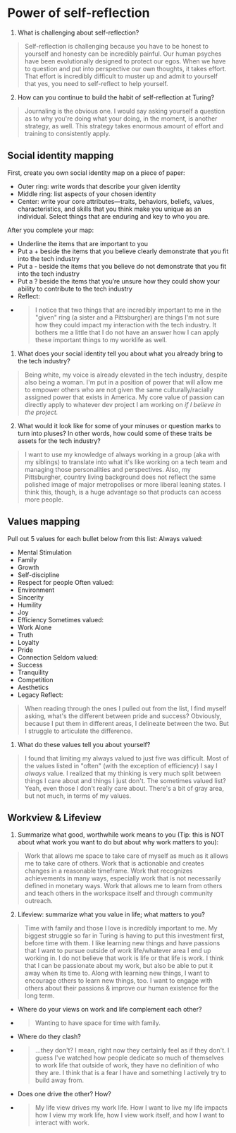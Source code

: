 # Power of self-reflection
1. What is challenging about self-reflection?
> Self-reflection is challenging because you have to be honest to yourself and honesty can be incredibly painful. Our human psyches have been evolutionally designed to protect our egos. When we have to question and put into perspective our own thoughts, it takes effort. That effort is incredibly difficult to muster up and admit to yourself that yes, you need to self-reflect to help yourself.
2. How can you continue to build the habit of self-reflection at Turing?
> Journaling is the obvious one. I would say asking yourself a question as to why you're doing what your doing, in the moment, is another strategy, as well. This strategy takes enormous amount of effort and training to consistently apply.

## Social identity mapping
First, create you own social identity map on a piece of paper:

- Outer ring: write words that describe your given identity
- Middle ring: list aspects of your chosen identity
- Center: write your core attributes—traits, behaviors, beliefs, values, characteristics, and skills that you think make you unique as an individual. Select things that are enduring and key to who you are.  

After you complete your map:
- Underline the items that are important to you
- Put a + beside the items that you believe clearly demonstrate that you fit into the tech industry
- Put a - beside the items that you believe do not demonstrate that you fit into the tech industry
- Put a ? beside the items that you’re unsure how they could show your ability to contribute to the tech industry
- Reflect:
- >  I notice that two things that are incredibly important to me in the "given" ring (a sister and a Pittsburgher) are things I'm not sure how they could impact my interaction with the tech industry. It bothers me a little that I do not have an answer how I can apply these important things to my worklife as well.

1. What does your social identity tell you about what you already bring to the tech industry?
> Being white, my voice is already elevated in the tech industry, despite also being a woman. I'm put in a position of power that will allow me to empower others who are not given the same culturally/racially assigned power that exists in America. My core value of passion can directly apply to whatever dev project I am working on *if I believe in the project.*  
2. What would it look like for some of your minuses or question marks to turn into pluses? In other words, how could some of these traits be assets for the tech industry?
> I want to use my knowledge of always working in a group (aka with my siblings) to translate into what it's like working on a tech team and managing those personalities and perspectives. Also, my Pittsburgher, country living background does not reflect the same polished image of major metropolises or more liberal leaning states. I think this, though, is a huge advantage so that products can access more people.  

## Values mapping
Pull out 5 values for each bullet below from this list:
Always valued:
- Mental Stimulation
- Family
- Growth
- Self-discipline
- Respect for people
Often valued:
- Environment
- Sincerity
- Humility
- Joy
- Efficiency
Sometimes valued:
- Work Alone
- Truth
- Loyalty
- Pride
- Connection
Seldom valued:
- Success
- Tranquility
- Competition
- Aesthetics
- Legacy
Reflect:
> When reading through the ones I pulled out from the list, I find myself asking, what's the different between pride and success? Obviously, because I put them in different areas, I delineate between the two. But I struggle to articulate the difference.

1. What do these values tell you about yourself?
> I found that limiting my always valued to just five was difficult. Most of the values listed in "often" (with the exception of efficiency) I say I *always* value. I realized that my thinking is very much split between things I care about and things I just don't. The sometimes valued list? Yeah, even those I don't really care about. There's a bit of gray area, but not much, in terms of my values.


## Workview & Lifeview  
1. Summarize what good, worthwhile work means to you (Tip: this is NOT about what work you want to do but about why work matters to you):
> Work that allows me space to take care of myself as much as it allows me to take care of others. Work that is actionable and creates changes in a reasonable timeframe. Work that recognizes achievements in many ways, especially work that is not necessarily defined in monetary ways. Work that allows me to learn from others and teach others in the workspace itself and through community outreach.

2. Lifeview: summarize what you value in life; what matters to you?
  > Time with family and those I love is incredibly important to me. My biggest struggle so far in Turing is having to put this investment first, before time with them. I like learning new things and have passions that I want to pursue outside of work life/whatever area I end up working in. I do not believe that work is life or that life is work. I think that I can be passionate about my work, but also be able to put it away when its time to. Along with learning new things, I want to encourage others to learn new things, too. I want to engage with others about their passions & improve our human existence for the long term.
 - Where do your views on work and life complement each other?
  - > Wanting to have space for time with family.
 - Where do they clash?
  - > ...they don't? I mean, right now they certainly feel as if they don't. I guess I've watched how people dedicate so much of themselves to work life that outside of work, they have no definition of who they are. I think that is a fear I have and something I actively try to build away from.
 - Does one drive the other? How?
  - > My life view drives my work life. How I want to live my life impacts how I view my work life, how I view work itself, and how I want to interact with work.
